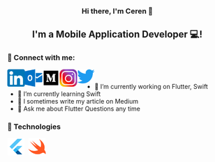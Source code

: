 <h3 align="center">
Hi there, I'm Ceren</a> 👋
</h3>

<h2 align="center">
I'm a Mobile Application Developer 💻!
</h2> 

### 🤝 Connect with me:

<a href="https://www.linkedin.com/in/ceren-ya%C5%9Fa-008913186/"><img align="left" src="https://raw.githubusercontent.com/cerenyasa97/cerenyasa97/main/images/174857.png" width="40"/></a><a href="cerenyasa97@hotmail.com"><img align="left" src="https://raw.githubusercontent.com/cerenyasa97/cerenyasa97/main/images/outlook.png" width="40"/></a><a href="https://medium.com/@cerenyasa97"><img align="left" src="https://raw.githubusercontent.com/cerenyasa97/cerenyasa97/main/images/medium.png" width="40"/></a><a href="https://www.instagram.com/ceren_yasa_26/"><img align="left" src="https://raw.githubusercontent.com/cerenyasa97/cerenyasa97/main/images/instagram.png" width="40"/></a><a href="https://twitter.com/cereny_yasa"><img align="left" src="https://raw.githubusercontent.com/cerenyasa97/cerenyasa97/main/images/twitter.png" width="40"/></a>
</br>

- 🔭 I’m currently working on Flutter, Swift
- 🌱 I’m currently learning Swift
- 👯 I sometimes write my article on Medium
- 💬 Ask me about Flutter Questions any time

### 💼 Technologies

<div>
  <img src="https://raw.githubusercontent.com/cerenyasa97/cerenyasa97/main/images/flutter.png" title="Flutter" alt="Java" width="40" height="40"/>&nbsp;
  <img src="https://raw.githubusercontent.com/cerenyasa97/cerenyasa97/main/images/swift.png" title="Swift" alt="React" width="40" height="40"/>&nbsp;
</div>
